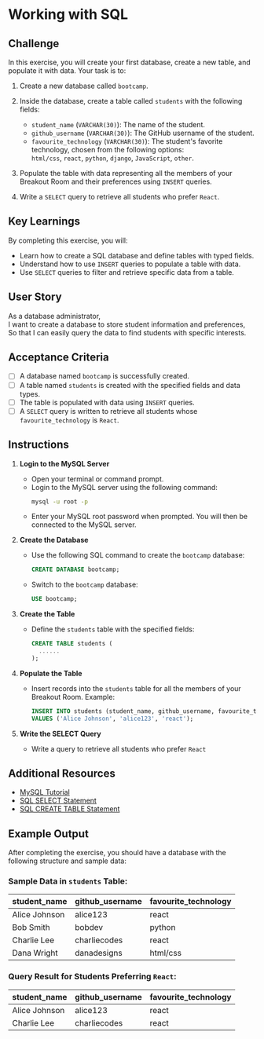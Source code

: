 # Working with SQL

## Challenge

In this exercise, you will create your first database, create a new table, and populate it with data. Your task is to:

1. Create a new database called `bootcamp`.
2. Inside the database, create a table called `students` with the following fields:

   - `student_name` (`VARCHAR(30)`): The name of the student.
   - `github_username` (`VARCHAR(30)`): The GitHub username of the student.
   - `favourite_technology` (`VARCHAR(30)`): The student's favorite technology, chosen from the following options:  
     `html/css`, `react`, `python`, `django`, `JavaScript`, `other`.

3. Populate the table with data representing all the members of your Breakout Room and their preferences using `INSERT` queries.
4. Write a `SELECT` query to retrieve all students who prefer `React`.

## Key Learnings

By completing this exercise, you will:

- Learn how to create a SQL database and define tables with typed fields.
- Understand how to use `INSERT` queries to populate a table with data.
- Use `SELECT` queries to filter and retrieve specific data from a table.

## User Story

As a database administrator,  
I want to create a database to store student information and preferences,  
So that I can easily query the data to find students with specific interests.

## Acceptance Criteria

- [ ] A database named `bootcamp` is successfully created.
- [ ] A table named `students` is created with the specified fields and data types.
- [ ] The table is populated with data using `INSERT` queries.
- [ ] A `SELECT` query is written to retrieve all students whose `favourite_technology` is `React`.

## Instructions

1. **Login to the MySQL Server**

   - Open your terminal or command prompt.
   - Login to the MySQL server using the following command:
     ```bash
     mysql -u root -p
     ```
   - Enter your MySQL root password when prompted. You will then be connected to the MySQL server.

2. **Create the Database**

   - Use the following SQL command to create the `bootcamp` database:
     ```sql
     CREATE DATABASE bootcamp;
     ```
   - Switch to the `bootcamp` database:
     ```sql
     USE bootcamp;
     ```

3. **Create the Table**

   - Define the `students` table with the specified fields:
     ```sql
     CREATE TABLE students (
       ......
     );
     ```

4. **Populate the Table**

   - Insert records into the `students` table for all the members of your Breakout Room. Example:
     ```sql
     INSERT INTO students (student_name, github_username, favourite_technology)
     VALUES ('Alice Johnson', 'alice123', 'react');
     ```

5. **Write the SELECT Query**
   - Write a query to retrieve all students who prefer `React`

## Additional Resources

- [MySQL Tutorial](https://www.mysqltutorial.org/)
- [SQL SELECT Statement](https://www.w3schools.com/sql/sql_select.asp)
- [SQL CREATE TABLE Statement](https://www.w3schools.com/sql/sql_create_table.asp)

## Example Output

After completing the exercise, you should have a database with the following structure and sample data:

### Sample Data in `students` Table:

| student_name  | github_username | favourite_technology |
| ------------- | --------------- | -------------------- |
| Alice Johnson | alice123        | react                |
| Bob Smith     | bobdev          | python               |
| Charlie Lee   | charliecodes    | react                |
| Dana Wright   | danadesigns     | html/css             |

### Query Result for Students Preferring `React`:

| student_name  | github_username | favourite_technology |
| ------------- | --------------- | -------------------- |
| Alice Johnson | alice123        | react                |
| Charlie Lee   | charliecodes    | react                |
